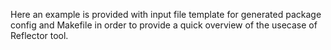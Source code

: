  Here an example is provided with input file template for generated package config and Makefile in order to provide a quick overview of the usecase of Reflector tool.
